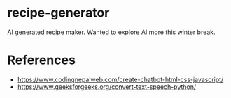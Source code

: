 # recipe-generator

AI generated recipe maker. Wanted to explore AI more this winter break.

# References
- https://www.codingnepalweb.com/create-chatbot-html-css-javascript/
- https://www.geeksforgeeks.org/convert-text-speech-python/
